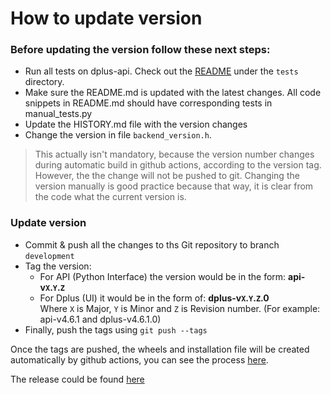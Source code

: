 # How to update version

### Before updating the version follow these next steps:
* Run all tests on dplus-api.
Check out the [README](PythonInterface/tests/README.md) under the `tests` directory. 
* Make sure the README.md is updated with the latest changes. All code snippets in README.md should have corresponding tests in manual_tests.py
* Update the HISTORY.md file with the version changes
* Change the version in file `backend_version.h`. 
> This actually isn't mandatory, because the version number changes during automatic build in github actions, according to the version tag. However, the the change will not be pushed to git. Changing the version manually is good practice because that way, it is clear from the code what the current version is.
### Update version
* Commit & push all the changes to ths Git repository to branch `development`
* Tag the version:
    - For API (Python Interface) the version would be in the form: **api-v`X`.`Y`.`Z`**
    - For Dplus (UI) it would be in the form of: **dplus-v`X`.`Y`.`Z`.0**  
Where `X` is Major, `Y` is Minor and `Z` is Revision number. (For example: api-v4.6.1 and dplus-v4.6.1.0)  
* Finally, push the tags using `git push --tags`

Once the tags are pushed, the wheels and installation file will be created automatically by github actions, you can see the process [here](https://github.com/uri-raviv-lab/dplus-dev/actions).

The release could be found [here](https://github.com/uri-raviv-lab/dplus-dev/releases)


